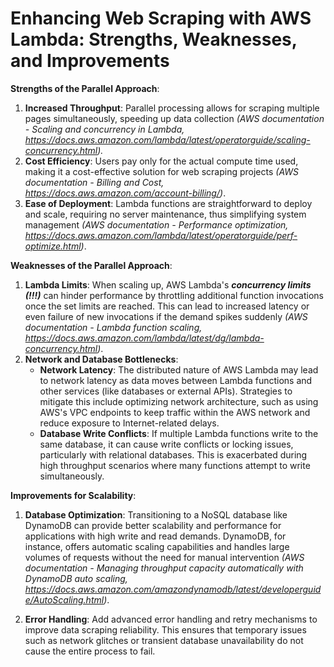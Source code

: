 # Enhancing Web Scraping with AWS Lambda: Strengths, Weaknesses, and Improvements

**Strengths of the Parallel Approach**:

1. **Increased Throughput**: Parallel processing allows for scraping multiple pages simultaneously, speeding up data collection *(AWS documentation - Scaling and concurrency in Lambda, https://docs.aws.amazon.com/lambda/latest/operatorguide/scaling-concurrency.html).*
2. **Cost Efficiency**: Users pay only for the actual compute time used, making it a cost-effective solution for web scraping projects *(AWS documentation - Billing and Cost, https://docs.aws.amazon.com/account-billing/)*.
3. **Ease of Deployment**: Lambda functions are straightforward to deploy and scale, requiring no server maintenance, thus simplifying system management *(AWS documentation - Performance optimization, https://docs.aws.amazon.com/lambda/latest/operatorguide/perf-optimize.html)*.

**Weaknesses of the Parallel Approach**:

1. **Lambda Limits**: When scaling up, AWS Lambda's ***concurrency limits (!!!)*** can hinder performance by throttling additional function invocations once the set limits are reached. This can lead to increased latency or even failure of new invocations if the demand spikes suddenly *(AWS documentation - Lambda function scaling, https://docs.aws.amazon.com/lambda/latest/dg/lambda-concurrency.html)*.
2. **Network and Database Bottlenecks**:
   - **Network Latency**: The distributed nature of AWS Lambda may lead to network latency as data moves between Lambda functions and other services (like databases or external APIs). Strategies to mitigate this include optimizing network architecture, such as using AWS's VPC endpoints to keep traffic within the AWS network and reduce exposure to Internet-related delays.
   - **Database Write Conflicts**: If multiple Lambda functions write to the same database, it can cause write conflicts or locking issues, particularly with relational databases. This is exacerbated during high throughput scenarios where many functions attempt to write simultaneously.

**Improvements for Scalability**:

1. **Database Optimization**: Transitioning to a NoSQL database like DynamoDB can provide better scalability and performance for applications with high write and read demands. DynamoDB, for instance, offers automatic scaling capabilities and handles large volumes of requests without the need for manual intervention *(AWS documentation - Managing throughput capacity automatically with DynamoDB auto scaling, https://docs.aws.amazon.com/amazondynamodb/latest/developerguide/AutoScaling.html)*.

2. **Error Handling**: Add advanced error handling and retry mechanisms to improve data scraping reliability. This ensures that temporary issues such as network glitches or transient database unavailability do not cause the entire process to fail.


